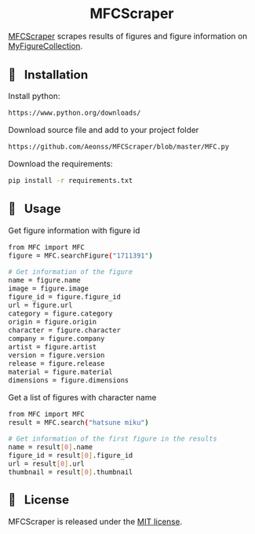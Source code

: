 <h1 align="center">MFCScraper</h1>

<font size="3">

<a href="https://github.com/Aeonss/MFCScraper/blob/master/MFC.py">MFCScraper</a> scrapes results of figures and figure information on [MyFigureCollection](https://myfigurecollection.net/).


## 🔨 &nbsp; Installation
Install python:
``` bash
https://www.python.org/downloads/
```

Download source file and add to your project folder
``` bash
https://github.com/Aeonss/MFCScraper/blob/master/MFC.py
```

Download the requirements:
``` bash
pip install -r requirements.txt
```

## 🚀 &nbsp; Usage


Get figure information with figure id
``` bash
from MFC import MFC
figure = MFC.searchFigure("1711391")

# Get information of the figure
name = figure.name
image = figure.image
figure_id = figure.figure_id
url = figure.url
category = figure.category
origin = figure.origin
character = figure.character
company = figure.company
artist = figure.artist
version = figure.version
release = figure.release
material = figure.material
dimensions = figure.dimensions

```

Get a list of figures with character name
``` bash
from MFC import MFC
result = MFC.search("hatsune miku")

# Get information of the first figure in the results
name = result[0].name
figure_id = result[0].figure_id
url = result[0].url
thumbnail = result[0].thumbnail
```


## 📘 &nbsp; License
MFCScraper is released under the [MIT license](https://github.com/Aeonss/MFCScraper/blob/master/LICENSE.md).

</font>